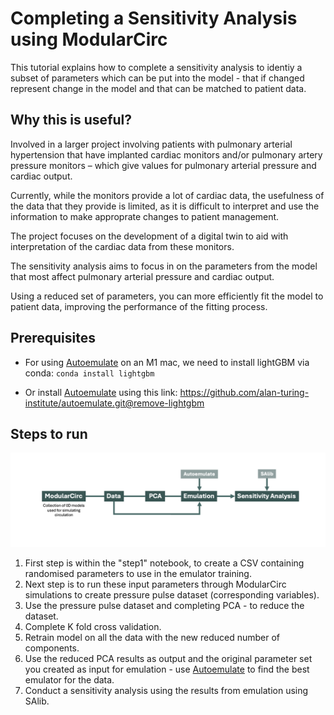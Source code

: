 # Completing a Sensitivity Analysis using ModularCirc
This tutorial explains how to complete a sensitivity analysis to identiy a subset of parameters which can be put into the model - that if changed represent change in the model and that can be matched to patient data.

## Why this is useful?
Involved in a larger project involving patients with pulmonary arterial hypertension that have implanted cardiac monitors and/or pulmonary artery pressure monitors – which give values for pulmonary arterial pressure and cardiac output.

Currently, while the monitors provide a lot of cardiac data, the usefulness of the data that they provide is limited, as it is difficult to interpret and use the information to make approprate changes to patient management.

The project focuses on the development of a digital twin to aid with interpretation of the cardiac data from these monitors. 

The sensitivity analysis aims to focus in on the parameters from the model that most affect pulmonary arterial pressure and cardiac output.

Using a reduced set of parameters, you can more efficiently fit the model to patient data, improving the performance of the fitting process.


 ## Prerequisites
 * For using [Autoemulate](https://github.com/alan-turing-institute/autoemulate) on an M1 mac, we need to install lightGBM via conda: `conda install lightgbm`

 * Or install [Autoemulate](https://github.com/alan-turing-institute/autoemulate) using this link: https://github.com/alan-turing-institute/autoemulate.git@remove-lightgbm

## Steps to run

![alt text](image-1.png)

 1) First step is within the "step1" notebook, to create a CSV containing randomised parameters to use in the emulator training.
 2) Next step is to run these input parameters through ModularCirc simulations to create pressure pulse dataset (corresponding variables).
 3) Use the pressure pulse dataset and completing PCA - to reduce the dataset.
 4) Complete K fold cross validation.
 5) Retrain model on all the data with the new reduced number of components.
 6) Use the reduced PCA results as output and the original parameter set you created as input for emulation - use [Autoemulate](https://github.com/alan-turing-institute/autoemulate)  to find the best emulator for the data.
 7) Conduct a sensitivity analysis using the results from emulation using SAlib.